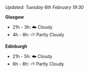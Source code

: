 *Updated: Tuesday 6th February 19:30*

**Glasgow**

* 21h - 3h: :cloud: Cloudy
* 4h - 8h: :partly_sunny: Partly Cloudy

**Edinburgh**

* 21h - 5h: :cloud: Cloudy
* 6h - 8h: :partly_sunny: Partly Cloudy
